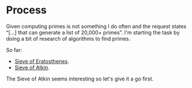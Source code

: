 # Process

Given computing primes is not something I do often and the request states
“[...] that can generate a list of 20,000+ primes”.  I'm starting the task
by doing a bit of research of algorithms to find primes.

So far:

* [Sieve of Eratosthenes](https://en.wikipedia.org/wiki/Sieve_of_Eratosthenes).
* [Sieve of Atkin](https://en.wikipedia.org/wiki/Sieve_of_Atkin).


The Sieve of Atkin seems interesting so let's give it a go first.
